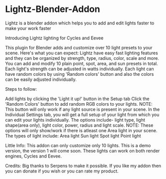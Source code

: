 # Lightz-Blender-Addon
Lightz is a blender addon which helps you to add and edit lights faster to make your work faster

Introducing Lightz lighting for Cycles and Eevee

This plugin for Blender adds and customize over 10 light presets to your scene. Here's what you can expect:
Lightz have easy fast lighting features and they can be organized by strength, type, radius, color, scale and more.
You can add and modify 10 plain point, spot, area, and sun presets in total. 
Each light's strength can be adjusted in watts individually.
Each light can have random colors by using 'Random colors' button and also the colors can be easily adjusted individually.

Steps to follow:

Add lights by clicking the 'Light it up!' button in the Setup tab
Click the 'Random Colors' button to add random RGB colors to your lights. NOTE: This button will only work if any light source is present in your scene.
In the Individual Settings tab, you will get a full setup of your light from which you can edit your lights individually. The options include- light type, light shape(area only), light color, power, radius and light scale. NOTE: These options will only show/work if there is atleast one Area light in your scene. The types of light include:
Area light
Sun light 
Spot light 
Point light

Little Info:
This addon can only customize only 10 lights. This is a demo version, the version 1 will come soon. These lights can work on both render engines, Cycles and Eevee.

Credits:
Big thanks to Serpens to make it possible. If you like my addon then you can donate if you wish or you can rate my product.
